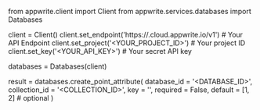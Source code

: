 from appwrite.client import Client
from appwrite.services.databases import Databases

client = Client()
client.set_endpoint('https://<REGION>.cloud.appwrite.io/v1') # Your API Endpoint
client.set_project('<YOUR_PROJECT_ID>') # Your project ID
client.set_key('<YOUR_API_KEY>') # Your secret API key

databases = Databases(client)

result = databases.create_point_attribute(
    database_id = '<DATABASE_ID>',
    collection_id = '<COLLECTION_ID>',
    key = '',
    required = False,
    default = [1, 2] # optional
)
